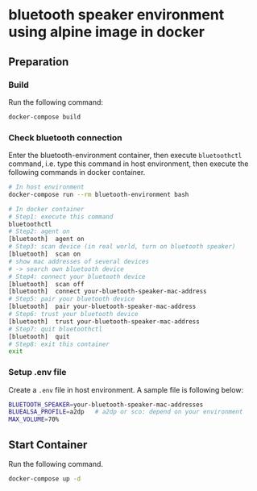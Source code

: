 # bluetooth speaker environment using alpine image in docker

## Preparation
### Build
Run the following command:

```sh
docker-compose build
```

### Check bluetooth connection
Enter the bluetooth-environment container, then execute `bluetoothctl` command, i.e. type this command in host environment, then execute the following commands in docker container.

```sh
# In host environment
docker-compose run --rm bluetooth-environment bash

# In docker container
# Step1: execute this command
bluetoothctl
# Step2: agent on
[bluetooth]  agent on
# Step3: scan device (in real world, turn on bluetooth speaker)
[bluetooth]  scan on
# show mac addresses of several devices
# -> search own bluetooth device
# Step4: connect your bluetooth device
[bluetooth]  scan off
[bluetooth]  connect your-bluetooth-speaker-mac-address
# Step5: pair your bluetooth device
[bluetooth]  pair your-bluetooth-speaker-mac-address
# Step6: trust your bluetooth device
[bluetooth]  trust your-bluetooth-speaker-mac-address
# Step7: quit bluetoothctl
[bluetooth]  quit
# Step8: exit this container
exit
```

### Setup .env file
Create a `.env` file in host environment. A sample file is following below:

```sh
BLUETOOTH_SPEAKER=your-bluetooth-speaker-mac-addresses
BLUEALSA_PROFILE=a2dp   # a2dp or sco: depend on your environment
MAX_VOLUME=70%
```

## Start Container
Run the following command.

```sh
docker-compose up -d
```

